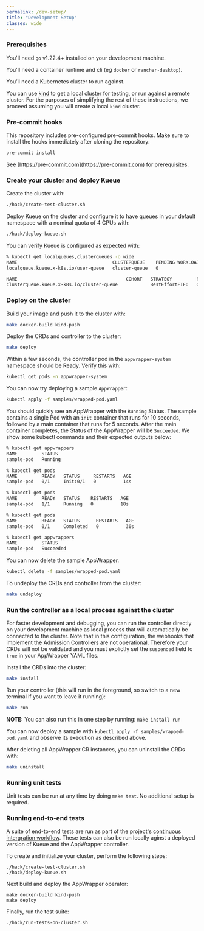 ```yaml
---
permalink: /dev-setup/
title: "Development Setup"
classes: wide
---
```


### Prerequisites

You'll need `go` v1.22.4+ installed on your development machine.

You'll need a container runtime and cli (eg `docker` or `rancher-desktop`).

You’ll need a Kubernetes cluster to run against.

You can use [kind](https://sigs.k8s.io/kind) to get a local cluster
for testing, or run against a remote cluster.  For the purposes of
simplifying the rest of these instructions, we proceed assuming you
will create a local `kind` cluster.

### Pre-commit hooks

This repository includes pre-configured pre-commit hooks. Make sure to install
the hooks immediately after cloning the repository:
```sh
pre-commit install
```
See [https://pre-commit.com](https://pre-commit.com) for prerequisites.

### Create your cluster and deploy Kueue


Create the cluster with:
```sh
./hack/create-test-cluster.sh
```

Deploy Kueue on the cluster and configure it to have queues in your default namespace
with a nominal quota of 4 CPUs with:
```sh
./hack/deploy-kueue.sh
```

You can verify Kueue is configured as expected with:
```sh
% kubectl get localqueues,clusterqueues -o wide
NAME                                   CLUSTERQUEUE    PENDING WORKLOADS   ADMITTED WORKLOADS
localqueue.kueue.x-k8s.io/user-queue   cluster-queue   0                   0

NAME                                        COHORT   STRATEGY         PENDING WORKLOADS   ADMITTED WORKLOADS
clusterqueue.kueue.x-k8s.io/cluster-queue            BestEffortFIFO   0                   0
```

### Deploy on the cluster

Build your image and push it to the cluster with:
```sh
make docker-build kind-push
```

Deploy the CRDs and controller to the cluster:
```sh
make deploy
```

Within a few seconds, the controller pod in the `appwrapper-system`
namespace should be Ready.  Verify this with:
```sh
kubectl get pods -n appwrapper-system
```

You can now try deploying a sample `AppWrapper`:
```sh
kubectl apply -f samples/wrapped-pod.yaml
```

You should quickly see an AppWrapper with the `Running` Status.
The sample contains a single Pod with an `init` container that runs for 10 seconds,
followed by a main container that runs for 5 seconds. After the main container completes,
the Status of the AppWrapper will be `Succeeded`. We show some kubectl commands and
their expected outputs below:
```sh
% kubectl get appwrappers
NAME         STATUS
sample-pod   Running

% kubectl get pods
NAME         READY   STATUS     RESTARTS   AGE
sample-pod   0/1     Init:0/1   0          14s

% kubectl get pods
NAME         READY   STATUS    RESTARTS   AGE
sample-pod   1/1     Running   0          18s

% kubectl get pods
NAME         READY   STATUS      RESTARTS   AGE
sample-pod   0/1     Completed   0          30s

% kubectl get appwrappers
NAME         STATUS
sample-pod   Succeeded
```

You can now delete the sample AppWrapper.
```sh
kubectl delete -f samples/wrapped-pod.yaml
```

To undeploy the CRDs and controller from the cluster:
```sh
make undeploy
```

### Run the controller as a local process against the cluster

For faster development and debugging, you can run the controller
directly on your development machine as local process that will
automatically be connected to the cluster.  Note that in this
configuration, the webhooks that implement the Admission Controllers
are not operational.  Therefore your CRDs will not be validated and
you must explictly set the `suspended` field to `true` in your
AppWrapper YAML files.

Install the CRDs into the cluster:

```sh
make install
```

Run your controller (this will run in the foreground, so switch to a new terminal if you want to leave it running):
```sh
make run
```

**NOTE:** You can also run this in one step by running: `make install run`

You can now deploy a sample with `kubectl apply -f
samples/wrapped-pod.yaml` and observe its execution as described
above.

After deleting all AppWrapper CR instances, you can uninstall the CRDs
with:
```sh
make uninstall
```

### Running unit tests

Unit tests can be run at any time by doing `make test`.
No additional setup is required.

### Running end-to-end tests

A suite of end-to-end tests are run as part of the project's
[continuous intergration workflow](./.github/workflows/CI.yaml).
These tests can also be run locally aginst a deployed version of Kueue
and the AppWrapper controller.

To create and initialize your cluster, perform the following steps:
```shell
./hack/create-test-cluster.sh
./hack/deploy-kueue.sh
```

Next build and deploy the AppWrapper operator:
```shell
make docker-build kind-push
make deploy
```

Finally, run the test suite:
```shell
./hack/run-tests-on-cluster.sh
```

